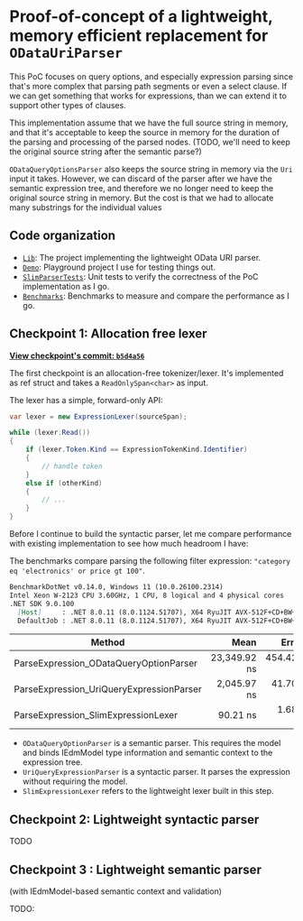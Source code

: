 # Proof-of-concept of a lightweight, memory efficient replacement for `ODataUriParser`

This PoC focuses on query options, and especially expression parsing since that's more complex that parsing path segments or even a select clause. If we can get something that works
for expressions, than we can extend it to support other types of clauses.

This implementation assume that we have the full source string in memory, and that it's acceptable to keep the source in memory for the duration of the parsing and processing of
the parsed nodes. (TODO, we'll need to keep the original source string after the semantic parse?)

`ODataQueryOptionsParser` also keeps the source string in memory via the `Uri` input it takes. However, we can discard of the parser after we have the semantic expression tree, and
therefore we no longer need to keep the original source string in memory. But the cost is that we had to allocate many substrings for the individual values

## Code organization

- [`Lib`](./Lib): The project implementing the lightweight OData URI parser.
- [`Demo`](./Demo): Playground project I use for testing things out.
- [`SlimParserTests`](./SlimParserTests/`): Unit tests to verify the correctness of the PoC implementation as I go.
- [`Benchmarks`](./Benchmarks): Benchmarks to measure and compare the performance as I go.

## Checkpoint 1: Allocation free lexer

[**View checkpoint's commit: `b5d4a56`**](https://github.com/habbes/experiments/pull/3/commits/b5d4a567182e688355a695a8b56080a2679a01ee)

The first checkpoint is an allocation-free tokenizer/lexer. It's implemented as ref struct and takes a `ReadOnlySpan<char>` as input.

The lexer has a simple, forward-only API:

```csharp
var lexer = new ExpressionLexer(sourceSpan);

while (lexer.Read())
{
    if (lexer.Token.Kind == ExpressionTokenKind.Identifier)
    {
        // handle token
    }
    else if (otherKind)
    {
        // ...
    }
}
```

Before I continue to build the syntactic parser, let me compare performance with existing implementation to see how much headroom I have:

The benchmarks compare parsing the following filter expression: `"category eq 'electronics' or price gt 100"`.

```md
BenchmarkDotNet v0.14.0, Windows 11 (10.0.26100.2314)
Intel Xeon W-2123 CPU 3.60GHz, 1 CPU, 8 logical and 4 physical cores
.NET SDK 9.0.100
  [Host]     : .NET 8.0.11 (8.0.1124.51707), X64 RyuJIT AVX-512F+CD+BW+DQ+VL
  DefaultJob : .NET 8.0.11 (8.0.1124.51707), X64 RyuJIT AVX-512F+CD+BW+DQ+VL
```

| Method                                   | Mean         | Error      | StdDev     | Gen0   | Allocated |
|----------------------------------------- |-------------:|-----------:|-----------:|-------:|----------:|
| ParseExpression_ODataQueryOptionParser   | 23,349.92 ns | 454.424 ns | 622.021 ns | 1.4343 |    6256 B |
| ParseExpression_UriQueryExpressionParser |  2,045.97 ns |  41.704 ns | 120.325 ns | 0.2899 |    1264 B |
| ParseExpression_SlimExpressionLexer      |     90.21 ns |   1.688 ns |   1.579 ns |      - |         - |

- `ODataQueryOptionParser` is a semantic parser. This requires the model and binds IEdmModel type information and semantic context to the expression tree.
- `UriQueryExpressionParser` is a syntactic parser. It parses the expression without requiring the model.
- `SlimExpressionLexer` refers to the lightweight lexer built in this step.

## Checkpoint 2: Lightweight syntactic parser

TODO

## Checkpoint 3 : Lightweight semantic parser

(with IEdmModel-based semantic context and validation)

TODO:

